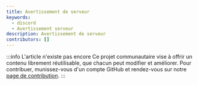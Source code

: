 ```yaml
---
title: Avertissement de serveur
keywords:
  - discord
  - Avertissement serveur
description: Avertissement de serveur
contributors: []
---
```


:::info L'article n'existe pas encore
Ce projet communautaire vise à offrir un contenu librement réutilisable, que chacun peut modifier et améliorer.
Pour contribuer, munissez-vous d'un compte GitHub et rendez-vous sur notre [page de contribution](/wiki/contribuer).
:::
